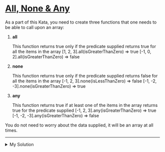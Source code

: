 # [All, None & Any](https://www.codewars.com/kata/54589f3b52756d34d6000158)

As a part of this Kata, you need to create three functions that one needs to be able to call upon an array:

1. **all**

   This function returns true only if the predicate supplied returns true for all the items in the array \[1, 2,
   3\].all(isGreaterThanZero) => true \[-1, 0, 2\].all(isGreaterThanZero) => false

2. **none**

   This function returns true only if the predicate supplied returns false for all the items in the array \[-1, 2,
   3\].none(isLessThanZero) => false \[-1, -2, -3\].none(isGreaterThanZero) => true

3. **any**

   This function returns true if at least one of the items in the array returns true for the predicate supplied \[-1, 2,
   3\].any(isGreaterThanZero) => true \[-1, -2, -3\].any(isGreaterThanZero) => false

You do not need to worry about the data supplied, it will be an array at all times.

---

<details><summary>My Solution</summary>

```js
Array.prototype.all = function (predicate) {
  for (let i = 0; i < this.length; i++) {
    if (!predicate(this[i])) return false;
  }

  return true;
};

Array.prototype.none = function (predicate) {
  for (let i = 0; i < this.length; i++) {
    if (predicate(this[i])) return false;
  }

  return true;
};

Array.prototype.any = function (predicate) {
  for (let i = 0; i < this.length; i++) {
    if (predicate(this[i])) return true;
  }

  return false;
};
```

</details>
